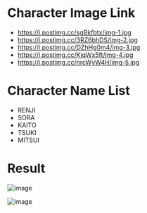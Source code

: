 # Character Image Link

- https://i.postimg.cc/sgBkfbtx/img-1.jpg
- https://i.postimg.cc/3RZ6bhDS/img-2.jpg
- https://i.postimg.cc/DZhHg0m4/img-3.jpg
- https://i.postimg.cc/KjqWx5ft/img-4.jpg
- https://i.postimg.cc/nrcWyW4H/img-5.jpg

# Character Name List

- RENJI
- SORA
- KAITO
- TSUKI
- MITSUI

# Result

![image](https://github.com/puneetuttam/100_day_js/assets/44168950/b011029d-54f6-42f0-9ddd-46f569eb2d0f)

![image](https://github.com/puneetuttam/100_day_js/assets/44168950/967bdd92-cde6-404d-9d78-462b86cc49f2)


